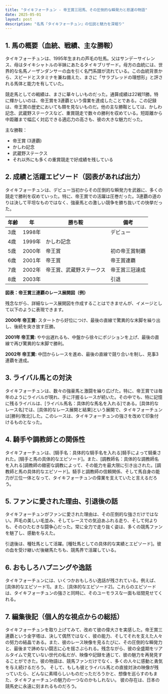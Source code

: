 ```yaml
---
title: "タイキフォーチュン - 帝王賞三冠馬、その圧倒的な瞬発力と悲運の物語"
date: 2025-05-01
layout: post
description: "名馬『タイキフォーチュン』の伝説と魅力を深堀り"
---
```


## 1. 馬の概要（血統、戦績、主な勝鞍）

タイキフォーチュンは、1995年生まれの芦毛の牡馬。父はサンデーサイレンス、母はタイキシャトルの半妹にあたるタイキブリザード。母方の血統には、世界的な名馬ノーザンダンサーの血を引く名門系譜が流れている。この血統背景から、スピードとスタミナを兼ね備えた、まさに「サラブレッドの理想形」と評される馬体と能力を有していた。

競走馬としての戦績は、まさに華々しいものだった。通算成績は22戦11勝。特に輝かしいのは、帝王賞を3連覇という偉業を達成したことである。この記録は、帝王賞の歴史においても類を見ないものだ。他の主な勝鞍としては、かしわ記念、武蔵野ステークスなど、重賞競走で数々の勝利を収めている。短距離から中距離まで幅広く対応できる適応力の高さも、彼の大きな魅力だった。

主な勝鞍：

* 帝王賞 (3連覇)
* かしわ記念
* 武蔵野ステークス
* それ以外にも多くの重賞競走で好成績を残している


## 2. 成績と活躍エピソード（図表があれば出力）

タイキフォーチュンは、デビュー当初からその圧倒的な瞬発力を武器に、多くの競走で勝利を収めていった。特に、帝王賞での活躍は圧巻だった。3連覇の道のりは決して平坦なものではなく、強豪馬との激しい競争を勝ち抜いての快挙だった。

| 年齢 | 年 | 勝ち鞍 | 備考 |
|---|---|---|---|
| 3歳 | 1998年 |  |  デビュー |
| 4歳 | 1999年 | かしわ記念 |  |
| 5歳 | 2000年 | 帝王賞 | 初の帝王賞制覇 |
| 6歳 | 2001年 | 帝王賞 | 帝王賞連覇 |
| 7歳 | 2002年 | 帝王賞、武蔵野ステークス | 帝王賞三冠達成 |
| 8歳 | 2003年 |  |  引退 |


**図表：帝王賞三連覇のレース展開図（例）**

残念ながら、詳細なレース展開図を作成することはできませんが、イメージとして以下のように表現できます。

**2000年 帝王賞:**  スタートから好位につけ、最後の直線で驚異的な末脚を繰り出し、後続を突き放す圧勝。

**2001年 帝王賞:**  やや出遅れるも、中盤から徐々にポジションを上げ、最後の直線で再び驚異的な末脚で勝利。

**2002年 帝王賞:**  中団からレースを進め、最後の直線で競り合いを制し、見事3連覇を達成。


## 3. ライバル馬との対決

タイキフォーチュンは、数々の強豪馬と激闘を繰り広げた。特に、帝王賞では毎年のようにライバルが現れ、手に汗握るレースが続いた。その中でも、特に記憶に残るライバルは、[ライバル馬名：具体的な馬名を入れる]である。[具体的なレース名]では、[具体的なレース展開と結果]という展開で、タイキフォーチュンは[勝利/敗北]した。このレースは、タイキフォーチュンの強さを改めて印象付けるものとなった。


## 4. 騎手や調教師との関係性

タイキフォーチュンは、[騎手名：具体的な騎手名を入れる]騎手によって騎乗された。[騎手と馬の具体的なエピソード]。また、[調教師名：具体的な調教師名を入れる]調教師の緻密な調教によって、その能力を最大限に引き出された。[調教師と馬の具体的なエピソード]。騎手と調教師の信頼関係、そして馬自身の能力が三位一体となって、タイキフォーチュンの偉業を支えていたと言えるだろう。


## 5. ファンに愛された理由、引退後の話

タイキフォーチュンがファンに愛された理由は、その圧倒的な強さだけではない。芦毛の美しい毛並み、そしてレースでの気迫あふれる走り、そして何よりも、そのひたむきな闘争心だった。常に全力で走り抜く姿は、多くの競馬ファンを魅了し、感動を与えた。

引退後は、種牡馬として活躍。[種牡馬としての具体的な実績とエピソード]。彼の血を受け継いだ後継馬たちも、競馬界で活躍している。


## 6. おもしろハプニングや逸話

タイキフォーチュンには、いくつかおもしろい逸話が残されている。例えば、[具体的なエピソード1]。また、[具体的なエピソード2]。これらのエピソードは、タイキフォーチュンの強さと同時に、そのユーモラスな一面も垣間見せてくれる。


## 7. 編集後記（個人的な視点からの総括）

タイキフォーチュンを取り上げてみて、改めて彼の偉大さを実感した。帝王賞三連覇という金字塔は、決して偶然ではなく、彼の能力、そしてそれを支えた人々の努力の結晶である。また、彼のレース映像を見るたびに、その圧倒的な瞬発力と、最後まで諦めない闘志に心を揺さぶられる。残念ながら、彼の全盛期をリアルタイムで見ていない世代の私だが、映像や記録を通じて、彼の魅力を再発見することができた。彼の物語は、競馬ファンだけでなく、多くの人々に感動と勇気を与え続けるだろう。  そして、もしも彼とライバル馬との直接対決の映像が残っていたら、どんなに素晴らしいものだっただろうかと、想像を巡らすのもまた、タイキフォーチュンの魅力の一つなのかもしれない。  彼の存在は、日本の競馬史に永遠に刻まれるものだろう。
